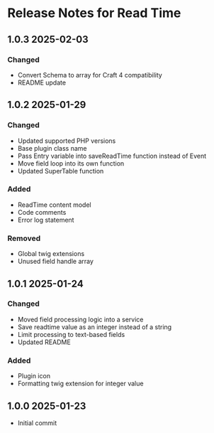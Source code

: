 # Release Notes for Read Time

## 1.0.3 2025-02-03

### Changed

- Convert Schema to array for Craft 4 compatibility
- README update

## 1.0.2 2025-01-29

### Changed

- Updated supported PHP versions
- Base plugin class name
- Pass Entry variable into saveReadTime function instead of Event 
- Move field loop into its own function
- Updated SuperTable function

### Added

- ReadTime content model
- Code comments
- Error log statement

### Removed

- Global twig extensions
- Unused field handle array

## 1.0.1 2025-01-24

### Changed

- Moved field processing logic into a service
- Save readtime value as an integer instead of a string
- Limit processing to text-based fields
- Updated README

### Added

- Plugin icon
- Formatting twig extension for integer value

## 1.0.0 2025-01-23

- Initial commit
